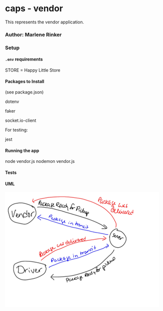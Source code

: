 # caps - vendor

This represents the vendor application.


### Author: Marlene Rinker




### Setup

#### `.env` requirements
STORE = Happy Little Store

#### Packages to Install
(see package.json)

dotenv

faker

socket.io-client



For testing:

jest





#### Running the app
node vendor.js 
nodemon vendor.js


#### Tests
<!-- - Unit Tests: `npm test` (run from the `__tests__` folder to run all tests, multiple test files are in that folder)

- Assertions Made: -->



#### UML
![UML Diagram](caps-whiteboard.jpg)